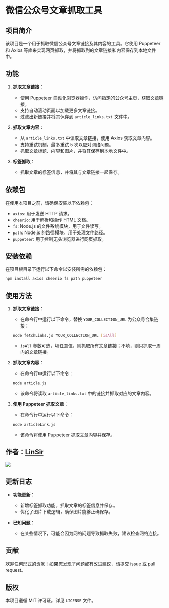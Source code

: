 # 微信公众号文章抓取工具

## 项目简介

该项目是一个用于抓取微信公众号文章链接及其内容的工具。它使用 Puppeteer 和 Axios 等库来实现网页抓取，并将抓取到的文章链接和内容保存到本地文件中。

## 功能

1. **抓取文章链接**：
   - 使用 Puppeteer 自动化浏览器操作，访问指定的公众号主页，获取文章链接。
   - 支持自动滚动页面以加载更多文章链接。
   - 过滤出新链接并将其保存到 `article_links.txt` 文件中。

2. **抓取文章内容**：
   - 从 `article_links.txt` 中读取文章链接，使用 Axios 获取文章内容。
   - 支持重试机制，最多重试 5 次以应对网络问题。
   - 抓取文章标题、内容和图片，并将其保存到本地文件中。

3. **标签抓取**：
   - 抓取文章的标签信息，并将其与文章链接一起保存。

## 依赖包

在使用本项目之前，请确保安装以下依赖包：

- `axios`: 用于发送 HTTP 请求。
- `cheerio`: 用于解析和操作 HTML 文档。
- `fs`: Node.js 的文件系统模块，用于文件读写。
- `path`: Node.js 的路径模块，用于处理文件路径。
- `puppeteer`: 用于控制无头浏览器进行网页抓取。

## 安装依赖

在项目根目录下运行以下命令以安装所需的依赖包：
```
npm install axios cheerio fs path puppeteer
```

## 使用方法

1. **抓取文章链接**：
   - 在命令行中运行以下命令，替换 `YOUR_COLLECTION_URL` 为公众号合集链接：
   ```bash
   node fetchLinks.js YOUR_COLLECTION_URL [isAll]
   ```
   - `isAll` 参数可选，填任意值，则抓取所有文章链接；不填，则只抓取一周内的文章链接。

2. **抓取文章内容**：
   - 在命令行中运行以下命令：
   ```bash
   node article.js
   ```
   - 该命令将读取 `article_links.txt` 中的链接并抓取对应的文章内容。

3. **使用 Puppeteer 抓取文章**：
   - 在命令行中运行以下命令：
   ```bash
   node articleLink.js
   ```
   - 该命令将使用 Puppeteer 抓取文章内容并保存。



## 作者：[LinSir](https://github.com/SeniorLin)

![](https://cdn.pqwcs.com/gh/ccmldl/Picture/202410201909112.png)

## 更新日志

- **功能更新**：
  - 新增标签抓取功能，抓取文章的标签信息并保存。
  - 优化了图片下载逻辑，确保图片能够正确保存。

- **已知问题**：
  - 在某些情况下，可能会因为网络问题导致抓取失败，建议检查网络连接。

## 贡献

欢迎任何形式的贡献！如果您发现了问题或有改进建议，请提交 issue 或 pull request。

## 版权

本项目遵循 MIT 许可证。详见 `LICENSE` 文件。
